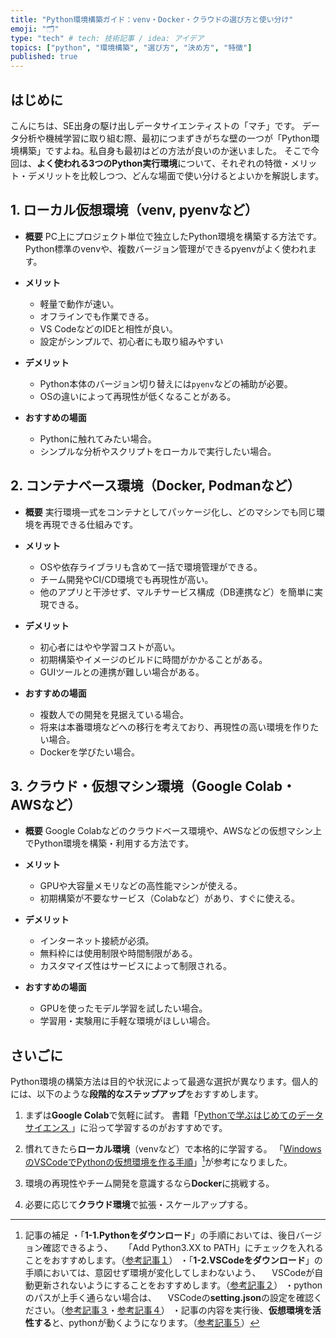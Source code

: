 ```yaml
---
title: "Python環境構築ガイド：venv・Docker・クラウドの選び方と使い分け"
emoji: "🗂"
type: "tech" # tech: 技術記事 / idea: アイデア
topics: ["python", "環境構築", "選び方", "決め方", "特徴"]
published: true
---
```

## はじめに
こんにちは、SE出身の駆け出しデータサイエンティストの「マチ」です。
データ分析や機械学習に取り組む際、最初につまずきがちな壁の一つが「Python環境構築」ですよね。私自身も最初はどの方法が良いのか迷いました。
そこで今回は、**よく使われる3つのPython実行環境**について、それぞれの特徴・メリット・デメリットを比較しつつ、どんな場面で使い分けるとよいかを解説します。



## 1. ローカル仮想環境（venv, pyenvなど）
- **概要**
PC上にプロジェクト単位で独立したPython環境を構築する方法です。Python標準のvenvや、複数バージョン管理ができるpyenvがよく使われます。

- **メリット**
  - 軽量で動作が速い。
  - オフラインでも作業できる。
  - VS CodeなどのIDEと相性が良い。
  - 設定がシンプルで、初心者にも取り組みやすい

- **デメリット**
  - Python本体のバージョン切り替えには`pyenv`などの補助が必要。
  - OSの違いによって再現性が低くなることがある。

- **おすすめの場面**
  - Pythonに触れてみたい場合。
  - シンプルな分析やスクリプトをローカルで実行したい場合。



## 2. コンテナベース環境（Docker, Podmanなど）
- **概要**
実行環境一式をコンテナとしてパッケージ化し、どのマシンでも同じ環境を再現できる仕組みです。

- **メリット**
  - OSや依存ライブラリも含めて一括で環境管理ができる。
  - チーム開発やCI/CD環境でも再現性が高い。
  - 他のアプリと干渉せず、マルチサービス構成（DB連携など）を簡単に実現できる。

- **デメリット**
  - 初心者にはやや学習コストが高い。
  - 初期構築やイメージのビルドに時間がかかることがある。
  - GUIツールとの連携が難しい場合がある。

- **おすすめの場面**
  - 複数人での開発を見据えている場合。
  - 将来は本番環境などへの移行を考えており、再現性の高い環境を作りたい場合。
  - Dockerを学びたい場合。




## 3. クラウド・仮想マシン環境（Google Colab・AWSなど）
- **概要**
Google Colabなどのクラウドベース環境や、AWSなどの仮想マシン上でPython環境を構築・利用する方法です。

- **メリット**
  - GPUや大容量メモリなどの高性能マシンが使える。
  - 初期構築が不要なサービス（Colabなど）があり、すぐに使える。

- **デメリット**
  - インターネット接続が必須。
  - 無料枠には使用制限や時間制限がある。
  - カスタマイズ性はサービスによって制限される。

- **おすすめの場面**
  - GPUを使ったモデル学習を試したい場合。
  - 学習用・実験用に手軽な環境がほしい場合。



## さいごに
Python環境の構築方法は目的や状況によって最適な選択が異なります。個人的には、以下のような**段階的なステップアップ**をおすすめします。
1. まずは**Google Colab**で気軽に試す。
書籍「[Pythonで学ぶはじめてのデータサイエンス ](https://amzn.asia/d/9Cf0ztS)」に沿って学習するのがおすすめです。
2. 慣れてきたら**ローカル環境**（venvなど）で本格的に学習する。
「[WindowsのVSCodeでPythonの仮想環境を作る手順](https://qiita.com/Channnel4/items/6a9efa65e5bd51bd532e)」[^1]が参考になりました。

3. 環境の再現性やチーム開発を意識するなら**Docker**に挑戦する。
4. 必要に応じて**クラウド環境**で拡張・スケールアップする。


[^1]: 記事の補足
・「**1-1.Pythonをダウンロード**」の手順においては、後日バージョン確認できるよう、
&emsp;「Add Python3.XX to PATH」にチェックを入れることをおすすめします。（[参考記事１](https://happy-tenshoku.com/post-6679/)）
・「**1-2.VSCodeをダウンロード**」の手順においては、意図せず環境が変化してしまわないよう、
&emsp;VSCodeが自動更新されないようにすることをおすすめします。（[参考記事２](https://1103slabo.com/blog/2022/11/282/)）
・pythonのパスが上手く通らない場合は、
&emsp;VSCodeの**setting.json**の設定を確認ください。（[参考記事３](https://qiita.com/honda28/items/5913720d17cad424c4c6)・[参考記事４](https://daeudaeu.com/vscode-settings-json/)）
・記事の内容を実行後、**仮想環境を活性する**と、pythonが動くようになります。（[参考記事５](https://packaging.python.org/ja/latest/guides/installing-using-pip-and-virtual-environments/#activate-a-virtual-environment)）
